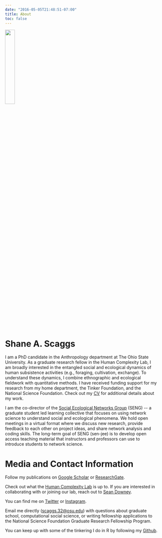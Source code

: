 ```yaml
---
date: "2016-05-05T21:48:51-07:00"
title: About
toc: false
---
```


<img src="/./about_files/mustache circle.png" alt="" width="25%" height="25%"/>

# **Shane A. Scaggs**

I am a PhD candidate in the Anthropology department at The Ohio State University. As a graduate research fellow in the Human Complexity Lab, I am broadly interested in the entangled social and ecological dynamics of human subsistence activities (e.g., foraging, cultivation, exchange). To understand these dynamics, I combine ethnographic and ecological fieldwork with quantitative methods. I have received funding support for my research from my home department, the Tinker Foundation, and the National Science Foundation. Check out my [CV](/cv/) for additional details about my work. 

I am the co-director of the [Social Ecological Networks Group](https://seng.netlify.app) (SENG) -- a graduate student led learning collective that focuses on using network science to understand social and ecological phenomena. We hold open meetings in a virtual format where we discuss new research, provide feedback to each other on project ideas, and share network analysis and coding skills. The long-term goal of SENG (sen-jee) is to develop open access teaching material that instructors and professors can use to introduce students to network science.  

# Media and Contact Information 

Follow my publications on [Google Scholar](https://scholar.google.com/citations?user=CtWNkOkAAAAJ&hl=en&oi=ao) or [ResearchGate](https://www.researchgate.net/profile/Shane-Scaggs).

Check out what the [Human Complexity Lab](https://u.osu.edu/hclab/) is up to. If you are interested in collaborating with or joining our lab, reach out to [Sean Downey](mailto:downey.205@osu.edu).

You can find me on [Twitter](https://twitter.com/shaneascaggs) or [Instagram](https://www.instagram.com/cvnningfolk/). 

Email me directly (scaggs.32@osu.edu) with questions about graduate school, computational social science, or writing fellowship applications to the National Science Foundation Graduate Research Fellowship Program. 

You can keep up with some of the tinkering I do in R by following my [Github](https://github.com/sascaggs). 